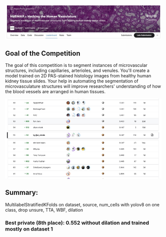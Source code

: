 
![](assets/header.jpg)

## Goal of the Competition
The goal of this competition is to segment instances of microvascular structures, including capillaries, arterioles, and venules. You'll create a model trained on 2D PAS-stained histology images from healthy human kidney tissue slides.
Your help in automating the segmentation of microvasculature structures will improve researchers' understanding of how the blood vessels are arranged in human tissues.

![](assets/lb.jpg)

## Summary:
MultilabelStratifiedKFolds on dataset, source, num_cells with yolov8 on one class, drop unsure, TTA, WBF, dilation


### Best private (8th place): 0.552 without dilation and trained mostly on dataset 1
